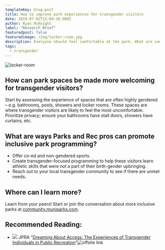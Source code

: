 ```yaml
---
templateKey: blog-post
title: How to improve park experiences for transgender visitors
date: 2019-07-02T15:04:10.000Z
author: Ryan McKnight
label: "Research Brief"
featuredpost: false
featuredimage: /img/locker-room.jpg
description: Everyone should feel comfortable at the park. What are some practical ways you can make that happen?
tags:
  - transgender
---
```


![locker-room](/img/locker-room.jpg)

## How can park spaces be made more welcoming for transgender visitors?

Start by assessing the experience of spaces that are often highly gendered – e.g. bathrooms, pools, showers and locker rooms. These spaces are where transgender visitors are likely to feel the most uncomfortable. Prioritize privacy; ensure your bathrooms have stall doors, showers have curtains, etc.

## What are ways Parks and Rec pros can promote inclusive park programming?

* Offer co-ed and non-gendered sports.
* Create transgender-focused programming to help these visitors learn athletic skills that were not a part of their birth-gender upbringing.
* Reach out to your local transgender community to see if there are unmet needs.

## Where can I learn more?
Learn from your peers! Start or join the conversation about more inclusive parks at <a href="https://community.muniparks.com/">community.muniparks.com</a>.

## Recommended Reading:
<ul class="sources">                            
	<li>
	    <span class="label label--soft">
        <img src="https://www.google.com/s2/favicons?domain=https://js.sagamorepub.com/jpra/"> 
    	<span>JPRA</span>   
	    </span>
	    &ldquo;<a href="https://js.sagamorepub.com/jpra/article/view/7363">Dreaming About Access: The Experiences of Transgender Individuals in Public Recreation</a>&rdquo;<img src="/img/offsite_black.png" class="off-site-link" alt="offsite link">
	</li>                     
</ul>